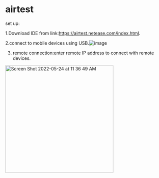 # airtest
set up:

1.Download IDE from link:https://airtest.netease.com/index.html.

2.connect to mobile devices using USB.![image](https://user-images.githubusercontent.com/97198638/170107377-c10a3b00-6984-4ee6-92c6-0362b1bc1304.gif)


3. remote connection:enter remote IP address to connect with remote devices.

<img width="339" alt="Screen Shot 2022-05-24 at 11 36 49 AM" src="https://user-images.githubusercontent.com/97198638/170109599-be1b0083-6f60-4653-b8be-4d43eb2c739a.png">
